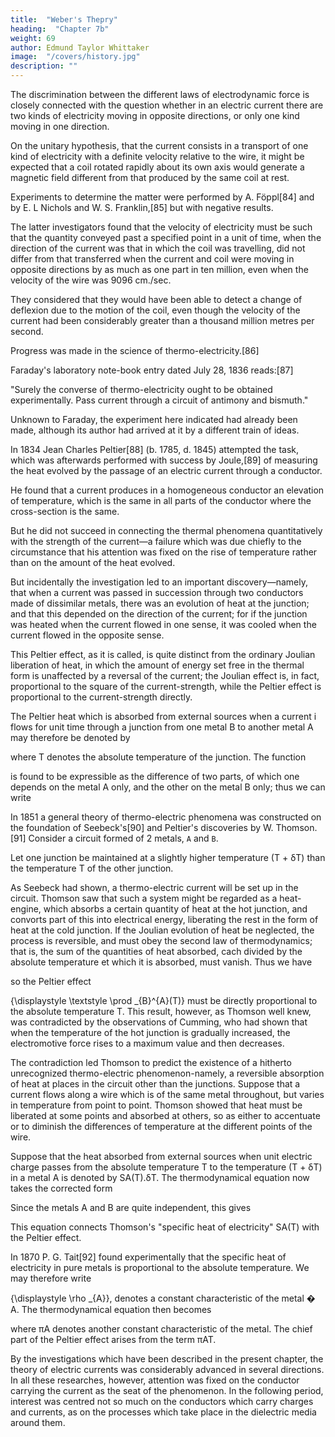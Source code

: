 ```yaml
---
title:  "Weber's Thepry"
heading:  "Chapter 7b"
weight: 69
author: Edmund Taylor Whittaker
image:  "/covers/history.jpg"
description: ""
---
```



The discrimination between the different laws of electrodynamic force is closely connected with the question whether in an electric current there are two kinds of electricity moving in opposite directions, or only one kind moving in one direction. 

On the unitary hypothesis, that the current consists in a transport of one kind of electricity with a definite velocity relative to the wire, it might be expected that a coil rotated rapidly about its own axis would generate a magnetic field different from that produced by the same coil at rest. 

Experiments to determine the matter were performed by A. Föppl[84] and by E. L Nichols and W. S. Franklin,[85] but with negative results. 

The latter investigators found that the velocity of electricity must be such that the quantity conveyed past a specified point in a unit of time, when the direction of the current was that in which the coil was travelling, did not differ from that transferred when the current and coil were moving in opposite directions by as much as one part in ten million, even when the velocity of the wire was 9096 cm./sec.

They considered that they would have been able to detect a change of deflexion due to the motion of the coil, even though the velocity of the current had been considerably greater than a thousand million metres per second.

<!-- During the decades in the middle of the century consider- able  -->

Progress was made in the science of thermo-electricity.[86]

Faraday's laboratory note-book entry dated July 28, 1836 reads:[87]

"Surely the converse of thermo-electricity ought to be obtained experimentally. Pass current through a circuit of antimony and bismuth."

Unknown to Faraday, the experiment here indicated had already been made, although its author had arrived at it by a different train of ideas.

In 1834 Jean Charles Peltier[88] (b. 1785, d. 1845) attempted the task, which was afterwards performed with success by Joule,[89] of measuring the heat evolved by the passage of an electric current through a conductor.

He found that a current produces in a homogeneous conductor an elevation of temperature, which is the same in all parts of the conductor where the cross-section is the same.

But he did not succeed in connecting the thermal phenomena quantitatively with the strength of the current—a failure which was due chiefly to the circumstance that his attention was fixed on the rise of temperature rather than on the amount of the heat evolved. 

But incidentally the investigation led to an important discovery—namely, that when a current was passed in succession through two conductors made of dissimilar metals, there was an evolution of heat at the junction; and that this depended on the direction of the current; for if the junction was heated when the current flowed in one sense, it was cooled when the current flowed in the opposite sense. 

This Peltier effect, as it is called, is quite distinct from the ordinary Joulian liberation of heat, in which the amount of energy set free in the thermal form is unaffected by a reversal of the current; the Joulian effect is, in fact, proportional to the square of the current-strength, while the Peltier effect is proportional to the current-strength directly. 

The Peltier heat which is absorbed from external sources when a current i flows for unit time through a junction from one metal B to another metal A may therefore be denoted by

where T denotes the absolute temperature of the junction. The function 


is found to be expressible as the difference of two parts, of which one depends on the metal A only, and the other on the metal B only; thus we can write



In 1851 a general theory of thermo-electric phenomena was constructed on the foundation of Seebeck's[90] and Peltier's discoveries by W. Thomson.[91] Consider a circuit formed of 2 metals, `A` and `B`. 

Let one junction be maintained at a slightly higher temperature (T + δT) than the temperature T of the other junction. 

As Seebeck had shown, a thermo-electric current will be set up in the circuit. Thomson saw that such a system might be regarded as a heat-engine, which absorbs a certain quantity of heat at the hot junction, and convorts part of this into electrical energy, liberating the rest in the form of heat at the cold junction. If the Joulian evolution of heat be neglected, the process is reversible, and must obey the second law of thermodynamics; that is, the sum of the quantities of heat absorbed, cach divided by the absolute temperature et which it is absorbed, must vanish. Thus we have


so the Peltier effect 

{\displaystyle \textstyle \prod _{B}^{A}(T)} must be directly proportional to the absolute temperature T. This result, however, as Thomson well knew, was contradicted by the observations of Cumming, who had shown that when the temperature of the hot junction is gradually increased, the electromotive force rises to a maximum value and then decreases. 

The contradiction led Thomson to predict the existence of a hitherto unrecognized thermo-electric phenomenon-namely, a reversible absorption of heat at places in the circuit other than the junctions. Suppose that a current flows along a wire which is of the same metal throughout, but varies in temperature from point to point. Thomson showed that heat must be liberated at some points and absorbed at others, so as either to accentuate or to diminish the differences of temperature at the different points of the wire.

Suppose that the heat absorbed from external sources when unit electric charge passes from the absolute temperature T to the temperature (T + δT) in a metal A is denoted by SA(T).δT. The thermodynamical equation now takes the corrected form


Since the metals A and B are quite independent, this gives

This equation connects Thomson's "specific heat of electricity" SA(T) with the Peltier effect.

In 1870 P. G. Tait[92] found experimentally that the specific heat of electricity in pure metals is proportional to the absolute temperature. We may therefore write 

{\displaystyle \rho _{A}}, denotes a constant characteristic of the metal 
�
A. The thermodynamical equation then becomes


where πA denotes another constant characteristic of the metal. The chief part of the Peltier effect arises from the term πAT.

By the investigations which have been described in the present chapter, the theory of electric currents was considerably advanced in several directions. In all these researches, however, attention was fixed on the conductor carrying the current as the seat of the phenomenon. In the following period, interest was centred not so much on the conductors which carry charges and currents, as on the processes which take place in the dielectric media around them.
